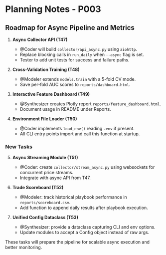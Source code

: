# Planning Notes - P003

## Roadmap for Async Pipeline and Metrics

1. **Async Collector API (T47)**
   - @Coder will build `collector/api_async.py` using `aiohttp`.
   - Replace blocking calls in `run_daily` when `--async` flag is set.
   - Tester to add unit tests for success and failure paths.

2. **Cross-Validation Training (T48)**
   - @Modeler extends `models.train` with a 5-fold CV mode.
   - Save per-fold AUC scores to `reports/dashboard.html`.

3. **Interactive Feature Dashboard (T49)**
   - @Synthesizer creates Plotly report `reports/feature_dashboard.html`.
   - Document usage in README under Reports.

4. **Environment File Loader (T50)**
   - @Coder implements `load_env()` reading `.env` if present.
   - All CLI entry points import and call this function at startup.

### New Tasks

5. **Async Streaming Module (T51)**
   - @Coder: create `collector/stream_async.py` using websockets for concurrent price streams.
   - Integrate with async API from T47.

6. **Trade Scoreboard (T52)**
   - @Modeler: track historical playbook performance in `reports/scoreboard.csv`.
   - Add function to append daily results after playbook execution.

7. **Unified Config Dataclass (T53)**
   - @Synthesizer: provide a dataclass capturing CLI and env options.
   - Update modules to accept a Config object instead of raw args.

These tasks will prepare the pipeline for scalable async execution and better monitoring.
